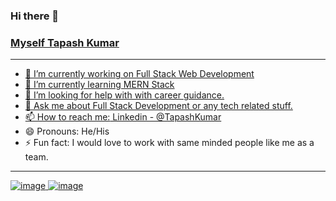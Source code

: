### Hi there 👋

### <a href="https://tapashkumar99.github.io/Portfolio/" />Myself Tapash Kumar
___________________________________________________

- 🔭 I’m currently working on Full Stack Web Development
- 🌱 I’m currently learning MERN Stack
- 🤔 I’m looking for help with with career guidance.
- 💬 Ask me about Full Stack Development or any tech related stuff.
- 📫 How to reach me:<a href="https://www.linkedin.com/in/tapash-kumar-mahato-875148238/"> Linkedin - @TapashKumar</a>
- 😄 Pronouns: He/His
- ⚡ Fun fact: I would love to work with same minded people like me as a team.
- ---------------------------------------------
<a href="https://www.linkedin.com/in/tapash-kumar-mahato-875148238/">![image](https://user-images.githubusercontent.com/104021558/205087519-a0348d6e-f14d-4574-b2c9-ff81da179472.png)
</a>
<a href="https://www.instagram.com/tapaskumar929/">![image](https://user-images.githubusercontent.com/104021558/205088444-c7dbe3d6-ff5f-4e69-beee-32851a83f4cf.png)
</a>



<!--
**Tapashkumar99/Tapashkumar99** is a ✨ _special_ ✨ repository because its `README.md` (this file) appears on your GitHub profile.

Here are some ideas to get you started:

- 🔭 I’m currently working on Full Stack Web Development
- 🌱 I’m currently learning React and Node
- 👯 I’m looking to collaborate on ...
- 🤔 I’m looking for help with ...
- 💬 Ask me about ...
- 📫 How to reach me: 
- 😄 Pronouns: ...
- ⚡ Fun fact: ...
-->
